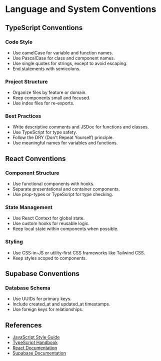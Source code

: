 # Language and System Conventions

## TypeScript Conventions

### Code Style

- Use camelCase for variable and function names.
- Use PascalCase for class and component names.
- Use single quotes for strings, except to avoid escaping.
- End statements with semicolons.

### Project Structure

- Organize files by feature or domain.
- Keep components small and focused.
- Use index files for re-exports.

### Best Practices

- Write descriptive comments and JSDoc for functions and classes.
- Use TypeScript for type safety.
- Follow the DRY (Don't Repeat Yourself) principle.
- Use meaningful names for variables and functions.

## React Conventions

### Component Structure

- Use functional components with hooks.
- Separate presentational and container components.
- Use prop-types or TypeScript for type checking.

### State Management

- Use React Context for global state.
- Use custom hooks for reusable logic.
- Keep local state within components when possible.

### Styling

- Use CSS-in-JS or utility-first CSS frameworks like Tailwind CSS.
- Keep styles scoped to components.

## Supabase Conventions

### Database Schema

- Use UUIDs for primary keys.
- Include created_at and updated_at timestamps.
- Use foreign keys for relationships.

## References

- [JavaScript Style Guide](https://github.com/airbnb/javascript)
- [TypeScript Handbook](https://www.typescriptlang.org/docs/)
- [React Documentation](https://reactjs.org/docs/getting-started.html)
- [Supabase Documentation](https://supabase.com/docs)
